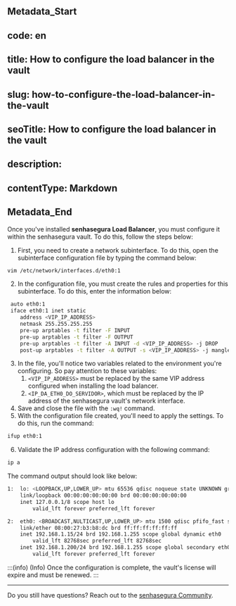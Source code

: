 ## Metadata_Start 
## code: en
## title: How to configure the load balancer in the vault 
## slug: how-to-configure-the-load-balancer-in-the-vault 
## seoTitle: How to configure the load balancer in the vault 
## description:  
## contentType: Markdown 
## Metadata_End
Once you've installed **senhasegura Load Balancer**, you must configure it within the senhasegura vault. To do this, follow the steps below:

1. First, you need to create a network subinterface. To do this, open the subinterface configuration file by typing the command below:

```bash
vim /etc/network/interfaces.d/eth0:1
```

2. In the configuration file, you must create the rules and properties for this subinterface. To do this, enter the information below:

```bash
 auto eth0:1
 iface eth0:1 inet static
 	address <VIP_IP_ADDRESS>
 	netmask 255.255.255.255
 	pre-up arptables -t filter -F INPUT
 	pre-up arptables -t filter -F OUTPUT
 	pre-up arptables -t filter -A INPUT -d <VIP_IP_ADDRESS> -j DROP
 	post-up arptables -t filter -A OUTPUT -s <VIP_IP_ADDRESS> -j mangle --mangle-ip-s <IP_DA_ETH0_DO_SERVIDOR>
```

3. In the file, you'll notice two variables related to the environment you're configuring. So pay attention to these variables:
    1. `<VIP_IP_ADDRESS>` must be replaced by the same VIP address configured when installing the load balancer.
    2. `<IP_DA_ETH0_DO_SERVIDOR>`, which must be replaced by the IP address of the senhasegura vault's network interface.
4. Save and close the file with the `:wq!` command.
5. With the configuration file created, you'll need to apply the settings. To do this, run the command:

```bash
ifup eth0:1
```

6. Validate the IP address configuration with the following command:

```bash
ip a
```

The command output should look like below:

```bash
1: 	lo: <LOOPBACK,UP,LOWER_UP> mtu 65536 qdisc noqueue state UNKNOWN group default qlen 1000
	link/loopback 00:00:00:00:00:00 brd 00:00:00:00:00:00
	inet 127.0.0.1/8 scope host lo
		valid_lft forever preferred_lft forever

2: 	eth0: <BROADCAST,NULTICAST,UP,LOWER_UP> mtu 1500 qdisc pfifo_fast state UP group default qlen 1000
	link/ether 08:00:27:b3:b8:dc brd ff:ff:ff:ff:ff:ff
	inet 192.168.1.15/24 brd 192.168.1.255 scope global dynamic eth0
		valid_lft 82768sec preferred_lft 82768sec
	inet 192.168.1.200/24 brd 192.168.1.255 scope global secondary eth0:1
		valid_lft forever preferred_lft forever
```

:::(info) (Info)
Once the configuration is complete, the vault's license will expire and must be renewed.
:::

---
Do you still have questions? Reach out to the [senhasegura Community](https://community.senhasegura.io/).